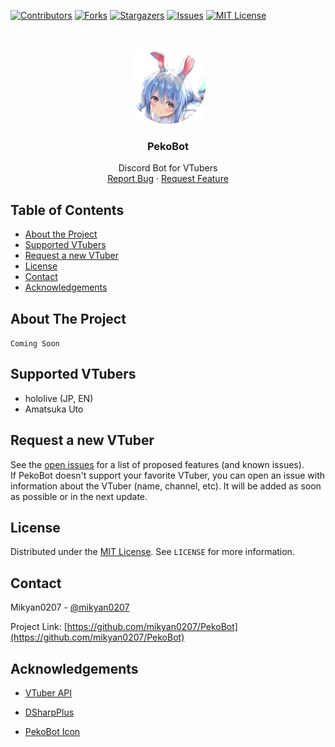 [![Contributors][contributors-shield]][contributors-url]
[![Forks][forks-shield]][forks-url]
[![Stargazers][stars-shield]][stars-url]
[![Issues][issues-shield]][issues-url]
[![MIT License][license-shield]][license-url]


<!-- PROJECT LOGO -->
<br />
<p align="center">
  <a href="https://github.com/mikyan0207/PekoBot">
    <img src="images/PekoBot_Icon.png" alt="Logo" width="120" height="120">
  </a>
  <h3 align="center">PekoBot</h3>
  <p align="center">
    Discord Bot for VTubers
    <br />
    <a href="https://github.com/mikyan0207/PekoBot/issues">Report Bug</a>
    ·
    <a href="https://github.com/mikyan0207/PekoBot/issues">Request Feature</a>
  </p>
</p>



<!-- TABLE OF CONTENTS -->
## Table of Contents

* [About the Project](#about-the-project)
* [Supported VTubers](#supported-vtubers)
* [Request a new VTuber](#request-a-new-vtuber)
* [License](#license)
* [Contact](#contact)
* [Acknowledgements](#acknowledgements)



<!-- ABOUT THE PROJECT -->
## About The Project

```Coming Soon```


<!-- SUPPORTED VTUBERS -->
## Supported VTubers

- hololive (JP, EN)
- Amatsuka Uto

<!-- REQUEST VTUBER -->
## Request a new VTuber

See the [open issues](https://github.com/mikyan0207/PekoBot/issues) for a list of proposed features (and known issues).
<br/>
If PekoBot doesn't support your favorite VTuber, you can open an issue with information about the VTuber (name, channel, etc).
It will be added as soon as possible or in the next update.

<!-- LICENSE -->
## License

Distributed under the [MIT License][license-url]. See `LICENSE` for more information.


<!-- CONTACT -->
## Contact

Mikyan0207 - [@mikyan0207](https://twitter.com/mikyan0207)

Project Link: [https://github.com/mikyan0207/PekoBot](https://github.com/mikyan0207/PekoBot)



<!-- ACKNOWLEDGEMENTS -->
## Acknowledgements

- [VTuber API](https://api.ihateani.me/v2/)
- [DSharpPlus](https://github.com/DSharpPlus/DSharpPlus)

- [PekoBot Icon](https://twitter.com/tomose_shunsaku)


<!-- MARKDOWN LINKS & IMAGES -->
<!-- https://www.markdownguide.org/basic-syntax/#reference-style-links -->
[contributors-shield]: https://img.shields.io/github/contributors/mikyan0207/PekoBot.svg?style=flat-square
[contributors-url]: https://github.com/mikyan0207/PekoBot/graphs/contributors
[forks-shield]: https://img.shields.io/github/forks/mikyan0207/PekoBot.svg?style=flat-square
[forks-url]: https://github.com/mikyan0207/PekoBot/network/members
[stars-shield]: https://img.shields.io/github/stars/mikyan0207/PekoBot.svg?style=flat-square
[stars-url]: https://github.com/mikyan0207/PekoBot/stargazers
[issues-shield]: https://img.shields.io/github/issues/mikyan0207/PekoBot.svg?style=flat-square
[issues-url]: https://github.com/mikyan0207/PekoBot/issues
[license-shield]: https://img.shields.io/github/license/mikyan0207/PekoBot.svg?style=flat-square
[license-url]: https://github.com/mikyan0207/PekoBot/blob/master/LICENSE
[product-screenshot]: images/PekoBotIcon.jpg